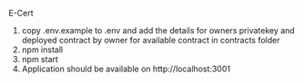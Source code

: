 E-Cert

1. copy .env.example to .env and add the details for owners privatekey and deployed contract by owner for available contract in contracts folder
2. npm install
3. npm start
4. Application should be available on http://localhost:3001